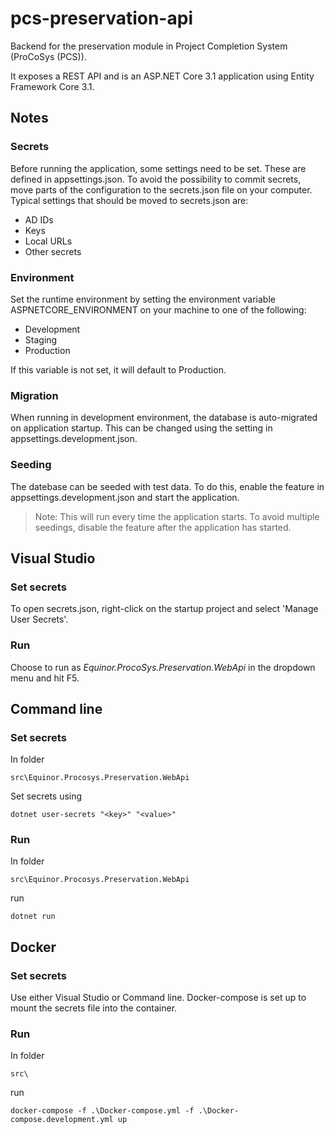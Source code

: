# pcs-preservation-api
Backend for the preservation module in Project Completion System (ProCoSys (PCS)).

It exposes a REST API and is an ASP.NET Core 3.1 application using Entity Framework Core 3.1.

## Notes

### Secrets
Before running the application, some settings need to be set. These are defined in appsettings.json. To avoid the possibility to commit secrets, move parts of the configuration to the secrets.json file on your computer.
Typical settings that should be moved to secrets.json are:
* AD IDs
* Keys
* Local URLs
* Other secrets

### Environment
Set the runtime environment by setting the environment variable ASPNETCORE_ENVIRONMENT on your machine to one of the following:
* Development
* Staging
* Production

If this variable is not set, it will default to Production.

### Migration
When running in development environment, the database is auto-migrated on application startup. This can be changed using the setting in appsettings.development.json.

### Seeding
The datebase can be seeded with test data. To do this, enable the feature in appsettings.development.json and start the application.
>Note: This will run every time the application starts. To avoid multiple seedings, disable the feature after the application has started.

## Visual Studio
### Set secrets
 To open secrets.json, right-click on the startup project and select 'Manage User Secrets'.
### Run

Choose to run as *Equinor.ProcoSys.Preservation.WebApi* in the dropdown menu and hit F5.

## Command line
### Set secrets
In folder
```
src\Equinor.Procosys.Preservation.WebApi
```
Set secrets using
```console
dotnet user-secrets "<key>" "<value>"
```
### Run
In folder
```
src\Equinor.Procosys.Preservation.WebApi
```
run
```console
dotnet run
```

## Docker
### Set secrets
Use either Visual Studio or Command line. Docker-compose is set up to mount the secrets file into the container.
### Run
In folder
```
src\
```
run
```console
docker-compose -f .\Docker-compose.yml -f .\Docker-compose.development.yml up
```
